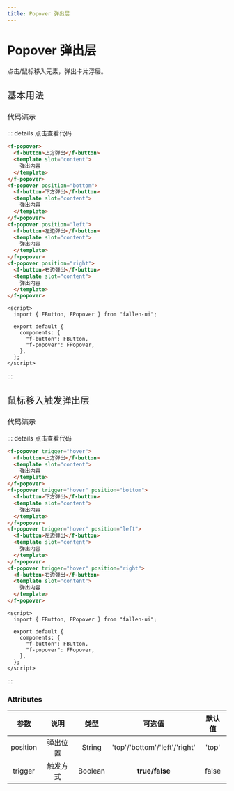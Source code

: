```yaml
---
title: Popover 弹出层
---
```


# Popover 弹出层

点击/鼠标移入元素，弹出卡片浮层。

<h2 style="font-weight:normal">基本用法</h2>

<ClientOnly>

<popover-demos></popover-demos>

</ClientOnly>

<h3 style="font-weight:normal">代码演示</h3>

::: details 点击查看代码

```html
<f-popover>
  <f-button>上方弹出</f-button>
  <template slot="content">
    弹出内容
  </template>
</f-popover>
<f-popover position="bottom">
  <f-button>下方弹出</f-button>
  <template slot="content">
    弹出内容
  </template>
</f-popover>
<f-popover position="left">
  <f-button>左边弹出</f-button>
  <template slot="content">
    弹出内容
  </template>
</f-popover>
<f-popover position="right">
  <f-button>右边弹出</f-button>
  <template slot="content">
    弹出内容
  </template>
</f-popover>
```
```vue
<script>
  import { FButton, FPopover } from "fallen-ui";

  export default {
    components: {
      "f-button": FButton,
      "f-popover": FPopover,
    },
  };
</script>
```

:::
<br/>

<h2 style="font-weight:normal">鼠标移入触发弹出层</h2>

<ClientOnly>

<popover-hover-demos></popover-hover-demos>

</ClientOnly>

<h3 style="font-weight:normal">代码演示</h3>

::: details 点击查看代码

```html
<f-popover trigger="hover">
  <f-button>上方弹出</f-button>
  <template slot="content">
    弹出内容
  </template>
</f-popover>
<f-popover trigger="hover" position="bottom">
  <f-button>下方弹出</f-button>
  <template slot="content">
    弹出内容
  </template>
</f-popover>
<f-popover trigger="hover" position="left">
  <f-button>左边弹出</f-button>
  <template slot="content">
    弹出内容
  </template>
</f-popover>
<f-popover trigger="hover" position="right">
  <f-button>右边弹出</f-button>
  <template slot="content">
    弹出内容
  </template>
</f-popover>
```

```vue
<script>
  import { FButton, FPopover } from "fallen-ui";

  export default {
    components: {
      "f-button": FButton,
      "f-popover": FPopover,
    },
  };
</script>
```
:::

### Attributes

|   参数   |   说明   |  类型   |            可选值             | 默认值 |
| :------: | :------: | :-----: | :---------------------------: | :----: |
| position | 弹出位置 | String  | 'top'/'bottom'/'left'/'right' | 'top'  |
| trigger  | 触发方式 | Boolean |        **true/false**         | false  |
